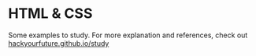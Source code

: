 # HTML & CSS

Some examples to study. For more explanation and references, check out
[hackyourfuture.github.io/study](https://hackyourfuture.github.io/study)
